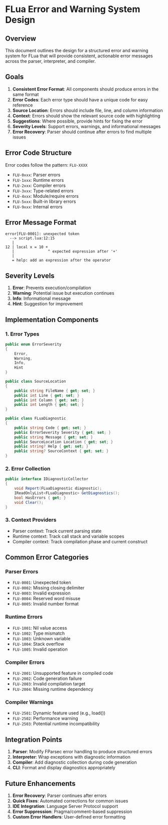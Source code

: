 # FLua Error and Warning System Design

## Overview

This document outlines the design for a structured error and warning system for FLua that will provide consistent, actionable error messages across the parser, interpreter, and compiler.

## Goals

1. **Consistent Error Format**: All components should produce errors in the same format
2. **Error Codes**: Each error type should have a unique code for easy reference
3. **Source Location**: Errors should include file, line, and column information
4. **Context**: Errors should show the relevant source code with highlighting
5. **Suggestions**: Where possible, provide hints for fixing the error
6. **Severity Levels**: Support errors, warnings, and informational messages
7. **Error Recovery**: Parser should continue after errors to find multiple issues

## Error Code Structure

Error codes follow the pattern: `FLU-XXXX`

- `FLU-0xxx`: Parser errors
- `FLU-1xxx`: Runtime errors
- `FLU-2xxx`: Compiler errors
- `FLU-3xxx`: Type-related errors
- `FLU-4xxx`: Module/require errors
- `FLU-5xxx`: Built-in library errors
- `FLU-9xxx`: Internal errors

## Error Message Format

```
error[FLU-0001]: unexpected token
  --> script.lua:12:15
   |
12 | local x = 10 +
   |               ^ expected expression after '+'
   |
   = help: add an expression after the operator
```

## Severity Levels

1. **Error**: Prevents execution/compilation
2. **Warning**: Potential issue but execution continues
3. **Info**: Informational message
4. **Hint**: Suggestion for improvement

## Implementation Components

### 1. Error Types

```csharp
public enum ErrorSeverity
{
    Error,
    Warning,
    Info,
    Hint
}

public class SourceLocation
{
    public string FileName { get; set; }
    public int Line { get; set; }
    public int Column { get; set; }
    public int Length { get; set; }
}

public class FLuaDiagnostic
{
    public string Code { get; set; }
    public ErrorSeverity Severity { get; set; }
    public string Message { get; set; }
    public SourceLocation Location { get; set; }
    public string? Help { get; set; }
    public string? SourceContext { get; set; }
}
```

### 2. Error Collection

```csharp
public interface IDiagnosticCollector
{
    void Report(FLuaDiagnostic diagnostic);
    IReadOnlyList<FLuaDiagnostic> GetDiagnostics();
    bool HasErrors { get; }
    void Clear();
}
```

### 3. Context Providers

- Parser context: Track current parsing state
- Runtime context: Track call stack and variable scopes
- Compiler context: Track compilation phase and current construct

## Common Error Categories

### Parser Errors
- `FLU-0001`: Unexpected token
- `FLU-0002`: Missing closing delimiter
- `FLU-0003`: Invalid expression
- `FLU-0004`: Reserved word misuse
- `FLU-0005`: Invalid number format

### Runtime Errors
- `FLU-1001`: Nil value access
- `FLU-1002`: Type mismatch
- `FLU-1003`: Unknown variable
- `FLU-1004`: Stack overflow
- `FLU-1005`: Invalid operation

### Compiler Errors
- `FLU-2001`: Unsupported feature in compiled code
- `FLU-2002`: Code generation failure
- `FLU-2003`: Invalid compilation target
- `FLU-2004`: Missing runtime dependency

### Compiler Warnings
- `FLU-2501`: Dynamic feature used (e.g., load())
- `FLU-2502`: Performance warning
- `FLU-2503`: Potential runtime incompatibility

## Integration Points

1. **Parser**: Modify FParsec error handling to produce structured errors
2. **Interpreter**: Wrap exceptions with diagnostic information
3. **Compiler**: Add diagnostic collection during code generation
4. **CLI**: Format and display diagnostics appropriately

## Future Enhancements

1. **Error Recovery**: Parser continues after errors
2. **Quick Fixes**: Automated corrections for common issues
3. **IDE Integration**: Language Server Protocol support
4. **Error Suppression**: Pragma/comment-based suppression
5. **Custom Error Handlers**: User-defined error formatting